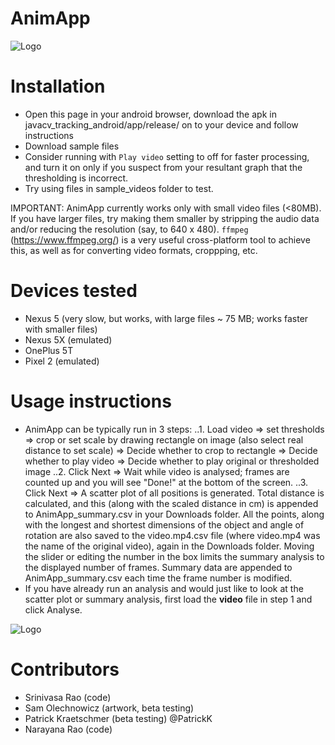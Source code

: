 # AnimApp
![Logo]("logo3ds_72dpi_200px.png")


# Installation

* Open this page in your android browser, download the apk in javacv_tracking_android/app/release/ on to your device and follow instructions
* Download sample files
* Consider running with `Play video` setting to off for faster processing, and turn it on only if you suspect from your resultant graph that the thresholding is incorrect.
* Try using files in sample_videos folder to test. 

IMPORTANT: AnimApp currently works only with small video files (<80MB). If you have larger files, try making them smaller by stripping the audio data and/or reducing the resolution (say, to 640 x 480). `ffmpeg` (https://www.ffmpeg.org/) is a very useful cross-platform tool to achieve this, as well as for converting video formats, croppping, etc. 

# Devices tested

* Nexus 5 (very slow, but works, with large files ~ 75 MB; works faster with smaller files)
* Nexus 5X (emulated)
* OnePlus 5T
* Pixel 2 (emulated)

# Usage instructions

* AnimApp can be typically run in 3 steps:
..1. Load video => set thresholds => crop or set scale by drawing rectangle on image (also select real distance to set scale) => Decide whether to crop to rectangle => Decide whether to play video => Decide whether to play original or thresholded image
..2. Click Next => Wait while video is analysed; frames are counted up and you will see "Done!" at the bottom of the screen.
..3. Click Next => A scatter plot of all positions is generated. Total distance is calculated, and this (along with the scaled distance in cm) is appended to AnimApp_summary.csv in your Downloads folder. All the points, along with the longest and shortest dimensions of the object and angle of rotation are also saved to the video.mp4.csv file (where video.mp4 was the name of the original video), again in the Downloads folder. Moving the slider or editing the number in the box limits the summary analysis to the displayed number of frames. Summary data are appended to AnimApp_summary.csv each time the frame number is modified.
* If you have already run an analysis and would just like to look at the scatter plot or summary analysis, first load the **video** file in step 1 and click Analyse. 

![Logo]("instructions_150px.png")

# Contributors

* Srinivasa Rao (code)
* Sam Olechnowicz (artwork, beta testing)
* Patrick Kraetschmer (beta testing) @PatrickK 
* Narayana Rao (code)
